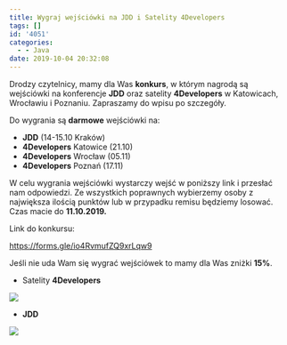 ```yaml
---
title: Wygraj wejściówki na JDD i Satelity 4Developers
tags: []
id: '4051'
categories:
  - - Java
date: 2019-10-04 20:32:08
---
```


Drodzy czytelnicy, mamy dla Was **konkurs**, w którym nagrodą są wejściówki na konferencje **JDD** oraz satelity **4Developers** w Katowicach, Wrocławiu i Poznaniu. Zapraszamy do wpisu po szczegóły.
<!-- more -->
Do wygrania są **darmowe** wejściówki na:

*   **JDD** (14-15.10 Kraków)
*   **4Developers** Katowice (21.10)
*   **4Developers** Wrocław (05.11)
*   **4Developers** Poznań (17.11)

W celu wygrania wejściówki wystarczy wejść w poniższy link i przesłać nam odpowiedzi. Ze wszystkich poprawnych wybierzemy osoby z największa ilością punktów lub w przypadku remisu będziemy losować. Czas macie do **11.10.2019.**

Link do konkursu:

https://forms.gle/io4RvmufZQ9xrLqw9

Jeśli nie uda Wam się wygrać wejściówek to mamy dla Was zniżki **15%**.

*   Satelity **4Developers**

![](https://codecouple.pl/wp-content/uploads/2019/08/CODECOUPLE-300x225.jpg)

*   **JDD**

![](https://codecouple.pl/wp-content/uploads/2019/09/CODE_COUPLE-300x225.png)